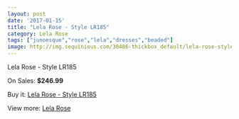```yaml
---
layout: post
date: '2017-01-15'
title: "Lela Rose - Style LR185"
category: Lela Rose
tags: ["junoesque","rose","lela","dresses","beaded"]
image: http://img.sequinious.com/30486-thickbox_default/lela-rose-style-lr185.jpg
---
```

Lela Rose - Style LR185

On Sales: **$246.99**
<a href="https://www.sequinious.com/lela-rose/4840-lela-rose-style-lr185.html"><amp-img layout="responsive" width="600" height="600" src="//img.sequinious.com/30486-thickbox_default/lela-rose-style-lr185.jpg" alt="Lela Rose - Style LR185 0" /></a>
<a href="https://www.sequinious.com/lela-rose/4840-lela-rose-style-lr185.html"><amp-img layout="responsive" width="600" height="600" src="//img.sequinious.com/30487-thickbox_default/lela-rose-style-lr185.jpg" alt="Lela Rose - Style LR185 1" /></a>

Buy it: [Lela Rose - Style LR185](https://www.sequinious.com/lela-rose/4840-lela-rose-style-lr185.html "Lela Rose - Style LR185")

View more: [Lela Rose](https://www.sequinious.com/40-lela-rose "Lela Rose")